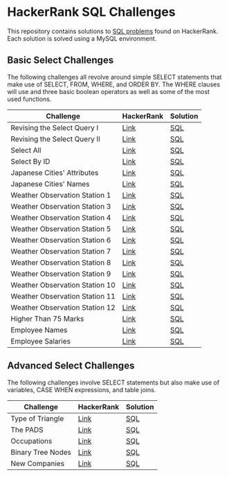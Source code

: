 # HackerRank SQL Challenges

This repository contains solutions to [SQL problems](https://www.hackerrank.com/domains/sql) found on HackerRank. Each solution is solved using a MySQL environment.

## Basic Select Challenges

The following challenges all revolve around simple SELECT statements that make use of SELECT, FROM, WHERE, and ORDER BY. The WHERE clauses will use and three basic boolean operators as well as some of the most used functions.

| Challenge | HackerRank | Solution |
|---|---|---|
|Revising the Select Query I|[Link](https://www.hackerrank.com/challenges/revising-the-select-query/problem?isFullScreen=true)|[SQL](./solutions/basic-select/revising-the-select-query-i.sql)|
|Revising the Select Query II|[Link](https://www.hackerrank.com/challenges/revising-the-select-query-2/problem?isFullScreen=true)|[SQL](/solutions/basic-select/revising-the-select-query-ii.sql)|
|Select All|[Link](https://www.hackerrank.com/challenges/select-all-sql/problem?isFullScreen=true)|[SQL](./solutions/basic-select/select-all-sql.sql)|
|Select By ID|[Link](https://www.hackerrank.com/challenges/select-by-id/problem?isFullScreen=true)|[SQL](./solutions/basic-select/select-by-id.sql)|
|Japanese Cities' Attributes|[Link](https://www.hackerrank.com/challenges/japanese-cities-attributes/problem?isFullScreen=true)|[SQL](./solutions/basic-select/japanese-cities-attributes.sql)|
|Japanese Cities' Names|[Link](https://www.hackerrank.com/challenges/japanese-cities-name/problem?isFullScreen=true)|[SQL](./solutions/basic-select/japanese-cities-names.sql)|
|Weather Observation Station 1|[Link](https://www.hackerrank.com/challenges/weather-observation-station-1/problem?isFullScreen=true)|[SQL](./solutions/basic-select/weather-observation-station-1.sql)|
|Weather Observation Station 3|[Link](https://www.hackerrank.com/challenges/weather-observation-station-3/problem?isFullScreen=true)|[SQL](./solutions/basic-select/weather-observation-station-3.sql)|
|Weather Observation Station 4|[Link](https://www.hackerrank.com/challenges/weather-observation-station-4/problem?isFullScreen=true)|[SQL](./solutions/basic-select/weather-observation-station-4.sql)|
|Weather Observation Station 5|[Link](https://www.hackerrank.com/challenges/weather-observation-station-5/problem?isFullScreen=true)|[SQL](./solutions/basic-select/weather-observation-station-5.sql)|
|Weather Observation Station 6|[Link](https://www.hackerrank.com/challenges/weather-observation-station-6/problem?isFullScreen=true)|[SQL](./solutions/basic-select/weather-observation-station-6.sql)|
|Weather Observation Station 7|[Link](https://www.hackerrank.com/challenges/weather-observation-station-7/problem?isFullScreen=true)|[SQL](./solutions/basic-select/weather-observation-station-7.sql)|
|Weather Observation Station 8|[Link](https://www.hackerrank.com/challenges/weather-observation-station-8/problem?isFullScreen=true)|[SQL](./solutions/basic-select/weather-observation-station-8.sql)|
|Weather Observation Station 9|[Link](https://www.hackerrank.com/challenges/weather-observation-station-9/problem?isFullScreen=true)|[SQL](./solutions/basic-select/weather-observation-station-9.sql)|
|Weather Observation Station 10|[Link](https://www.hackerrank.com/challenges/weather-observation-station-10/problem?isFullScreen=true)|[SQL](./solutions/basic-select/weather-observation-station-10.sql)|
|Weather Observation Station 11|[Link](https://www.hackerrank.com/challenges/weather-observation-station-11/problem?isFullScreen=true)|[SQL](./solutions/basic-select/weather-observation-station-11.sql)|
|Weather Observation Station 12|[Link](https://www.hackerrank.com/challenges/weather-observation-station-12/problem?isFullScreen=true)|[SQL](./solutions/basic-select/weather-observation-station-12.sql)|
|Higher Than 75 Marks|[Link](https://www.hackerrank.com/challenges/more-than-75-marks/problem?isFullScreen=true)|[SQL](./solutions/basic-select/higher-than-75-marks.sql)|
|Employee Names|[Link](https://www.hackerrank.com/challenges/name-of-employees/problem?isFullScreen=true)|[SQL](./solutions/basic-select/employee-names.sql)|
|Employee Salaries|[Link](https://www.hackerrank.com/challenges/salary-of-employees/problem?isFullScreen=true)|[SQL](./solutions/basic-select/employee-salaries.sql)|

## Advanced Select Challenges

The following challenges involve SELECT statements but also make use of variables, CASE WHEN expressions, and table joins.

| Challenge | HackerRank | Solution |
|---|---|---|
|Type of Triangle|[Link](https://www.hackerrank.com/challenges/what-type-of-triangle/problem?isFullScreen=true)|[SQL](./solutions/advanced-select/type-of-triangle.sql)|
|The PADS|[Link](https://www.hackerrank.com/challenges/the-pads/problem?isFullScreen=true)|[SQL](./solutions/advanced-select/the-pads.sql)|
|Occupations|[Link](https://www.hackerrank.com/challenges/occupations/problem?isFullScreen=true)|[SQL](./solutions/advanced-select/occupations.sql)|
|Binary Tree Nodes|[Link](https://www.hackerrank.com/challenges/binary-search-tree-1/problem?isFullScreen=true)|[SQL](./solutions/advanced-select/binary-tree-nodes.sql)|
|New Companies|[Link](https://www.hackerrank.com/challenges/the-company/problem?isFullScreen=true)|[SQL](./solutions/advanced-select/new-companies.sql)|
